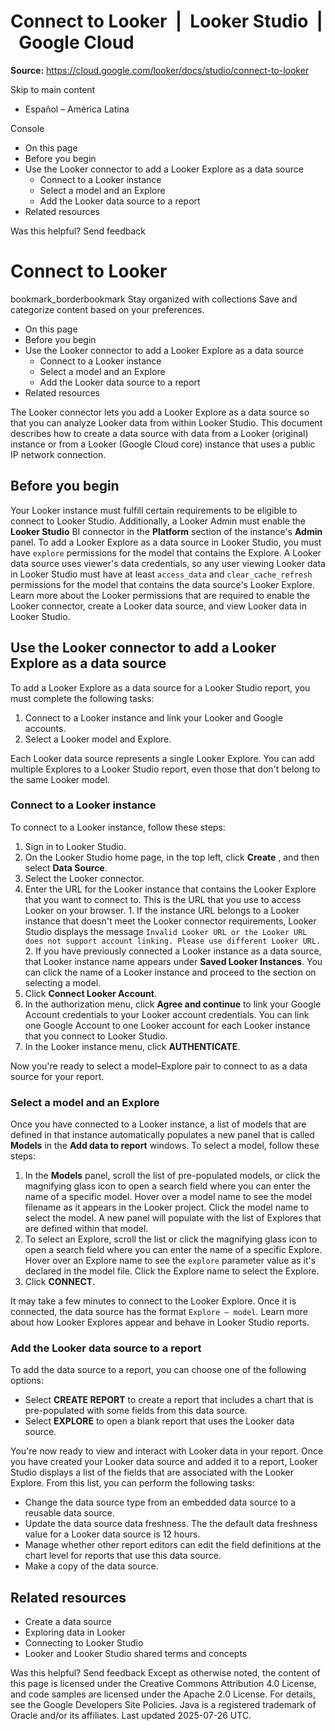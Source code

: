 # Connect to Looker  |  Looker Studio  |  Google Cloud

**Source:** https://cloud.google.com/looker/docs/studio/connect-to-looker

Skip to main content 
  * Español – América Latina

Console 


  * On this page
  * Before you begin
  * Use the Looker connector to add a Looker Explore as a data source
    * Connect to a Looker instance
    * Select a model and an Explore
    * Add the Looker data source to a report
  * Related resources




Was this helpful?
Send feedback 
#  Connect to Looker
bookmark_borderbookmark Stay organized with collections  Save and categorize content based on your preferences.
  * On this page
  * Before you begin
  * Use the Looker connector to add a Looker Explore as a data source
    * Connect to a Looker instance
    * Select a model and an Explore
    * Add the Looker data source to a report
  * Related resources


The Looker connector lets you add a Looker Explore as a data source so that you can analyze Looker data from within Looker Studio. This document describes how to create a data source with data from a Looker (original) instance or from a Looker (Google Cloud core) instance that uses a public IP network connection.
## Before you begin
Your Looker instance must fulfill certain requirements to be eligible to connect to Looker Studio. Additionally, a Looker Admin must enable the **Looker Studio** BI connector in the **Platform** section of the instance's **Admin** panel.
To add a Looker Explore as a data source in Looker Studio, you must have `explore` permissions for the model that contains the Explore.
A Looker data source uses viewer's data credentials, so any user viewing Looker data in Looker Studio must have at least `access_data` and `clear_cache_refresh` permissions for the model that contains the data source's Looker Explore.
Learn more about the Looker permissions that are required to enable the Looker connector, create a Looker data source, and view Looker data in Looker Studio.
## Use the Looker connector to add a Looker Explore as a data source
To add a Looker Explore as a data source for a Looker Studio report, you must complete the following tasks:
  1. Connect to a Looker instance and link your Looker and Google accounts.
  2. Select a Looker model and Explore.


Each Looker data source represents a single Looker Explore. You can add multiple Explores to a Looker Studio report, even those that don't belong to the same Looker model.
### Connect to a Looker instance
To connect to a Looker instance, follow these steps:
  1. Sign in to Looker Studio.
  2. On the Looker Studio home page, in the top left, click **Create** , and then select **Data Source**.
  3. Select the Looker connector.
  4. Enter the URL for the Looker instance that contains the Looker Explore that you want to connect to. This is the URL that you use to access Looker on your browser.
    1. If the instance URL belongs to a Looker instance that doesn't meet the Looker connector requirements, Looker Studio displays the message `Invalid Looker URL or the Looker URL does not support account linking. Please use different Looker URL.`
    2. If you have previously connected a Looker instance as a data source, that Looker instance name appears under **Saved Looker Instances**. You can click the name of a Looker instance and proceed to the section on selecting a model.
  5. Click **Connect Looker Account**.
  6. In the authorization menu, click **Agree and continue** to link your Google Account credentials to your Looker account credentials. You can link one Google Account to one Looker account for each Looker instance that you connect to Looker Studio.
  7. In the Looker instance menu, click **AUTHENTICATE** ​​.


Now you're ready to select a model–Explore pair to connect to as a data source for your report.
### Select a model and an Explore
Once you have connected to a Looker instance, a list of models that are defined in that instance automatically populates a new panel that is called **Models** in the **Add data to report** windows.
To select a model, follow these steps:
  1. In the **Models** panel, scroll the list of pre-populated models, or click the magnifying glass icon to open a search field where you can enter the name of a specific model. Hover over a model name to see the model filename as it appears in the Looker project. Click the model name to select the model. A new panel will populate with the list of Explores that are defined within that model.
  2. To select an Explore, scroll the list or click the magnifying glass icon to open a search field where you can enter the name of a specific Explore. Hover over an Explore name to see the `explore` parameter value as it's declared in the model file. Click the Explore name to select the Explore.
  3. Click **CONNECT**.


It may take a few minutes to connect to the Looker Explore. Once it is connected, the data source has the format `Explore – model`. Learn more about how Looker Explores appear and behave in Looker Studio reports.
### Add the Looker data source to a report
To add the data source to a report, you can choose one of the following options:
  * Select **CREATE REPORT** to create a report that includes a chart that is pre-populated with some fields from this data source.
  * Select **EXPLORE** to open a blank report that uses the Looker data source.


You're now ready to view and interact with Looker data in your report.
Once you have created your Looker data source and added it to a report, Looker Studio displays a list of the fields that are associated with the Looker Explore. From this list, you can perform the following tasks:
  * Change the data source type from an embedded data source to a reusable data source.
  * Update the data source data freshness. The the default data freshness value for a Looker data source is 12 hours.
  * Manage whether other report editors can edit the field definitions at the chart level for reports that use this data source.
  * Make a copy of the data source.


## Related resources
  * Create a data source
  * Exploring data in Looker 
  * Connecting to Looker Studio
  * Looker and Looker Studio shared terms and concepts


Was this helpful?
Send feedback 
Except as otherwise noted, the content of this page is licensed under the Creative Commons Attribution 4.0 License, and code samples are licensed under the Apache 2.0 License. For details, see the Google Developers Site Policies. Java is a registered trademark of Oracle and/or its affiliates.
Last updated 2025-07-26 UTC.



